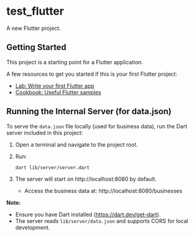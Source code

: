 # test_flutter

A new Flutter project.

## Getting Started

This project is a starting point for a Flutter application.

A few resources to get you started if this is your first Flutter project:

- [Lab: Write your first Flutter app](https://docs.flutter.dev/get-started/codelab)
- [Cookbook: Useful Flutter samples](https://docs.flutter.dev/cookbook)


## Running the Internal Server (for data.json)

To serve the `data.json` file locally (used for business data), run the Dart server included in this project:

1. Open a terminal and navigate to the project root.
2. Run:

	```sh
	dart lib/server/server.dart
	```

3. The server will start on http://localhost:8080 by default.
	- Access the business data at: http://localhost:8080/businesses

**Note:**
- Ensure you have Dart installed (https://dart.dev/get-dart).
- The server reads `lib/server/data.json` and supports CORS for local development.
